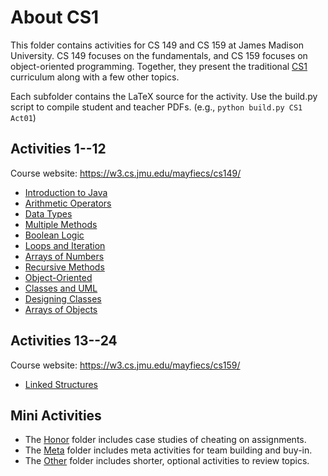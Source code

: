 # About CS1

This folder contains activities for CS 149 and CS 159 at James Madison University.
CS 149 focuses on the fundamentals, and CS 159 focuses on object-oriented programming.
Together, they present the traditional [CS1](https://dl.acm.org/doi/10.1145/1734263.1734335) curriculum along with a few other topics.

Each subfolder contains the LaTeX source for the activity.
Use the build.py script to compile student and teacher PDFs.
(e.g., `python build.py CS1 Act01`)

## Activities 1--12
Course website: https://w3.cs.jmu.edu/mayfiecs/cs149/

* [Introduction to Java](Act01)
* [Arithmetic Operators](Act02)
* [Data Types](Act03)
* [Multiple Methods](Act04)
* [Boolean Logic](Act05)
* [Loops and Iteration](Act06)
* [Arrays of Numbers](Act07)
* [Recursive Methods](Act08)
* [Object-Oriented](Act09)
* [Classes and UML](Act10)
* [Designing Classes](Act11)
* [Arrays of Objects](Act12)

## Activities 13--24
Course website: https://w3.cs.jmu.edu/mayfiecs/cs159/

* [Linked Structures](Act22)

## Mini Activities

* The [Honor](Honor) folder includes case studies of cheating on assignments.
* The [Meta](Meta) folder includes meta activities for team building and buy-in.
* The [Other](Other) folder includes shorter, optional activities to review topics.
